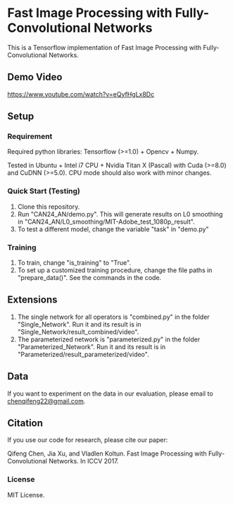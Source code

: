 #  Fast Image Processing with Fully-Convolutional Networks
This is a Tensorflow implementation of Fast Image Processing with Fully-Convolutional Networks.

## Demo Video
https://www.youtube.com/watch?v=eQyfHgLx8Dc

## Setup

### Requirement
Required python libraries: Tensorflow (>=1.0) + Opencv + Numpy.

Tested in Ubuntu + Intel i7 CPU + Nvidia Titan X (Pascal) with Cuda (>=8.0) and CuDNN (>=5.0). CPU mode should also work with minor changes.

### Quick Start (Testing)
1. Clone this repository.
2. Run "CAN24_AN/demo.py". This will generate results on L0 smoothing in "CAN24_AN/L0_smoothing/MIT-Adobe_test_1080p_result".
3. To test a different model, change the variable "task" in "demo.py"

### Training
1. To train, change "is_training" to "True".
2. To set up a customized training procedure, change the file paths in "prepare_data()". See the commands in the code.

## Extensions
1. The single network for all operators is "combined.py" in the folder "Single_Network". Run it and its result is in "Single_Network/result_combined/video".
2. The parameterized network is "parameterized.py" in the folder "Parameterized_Network". Run it and its result is in "Parameterized/result_parameterized/video".

## Data
If you want to experiment on the data in our evaluation, please email to chenqifeng22@gmail.com.

## Citation
If you use our code for research, please cite our paper:

Qifeng Chen, Jia Xu, and Vladlen Koltun. Fast Image Processing with Fully-Convolutional Networks. In ICCV 2017.

### License
MIT License.



